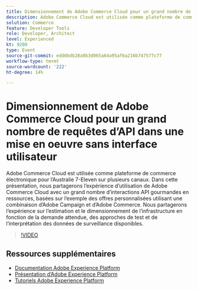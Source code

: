```yaml
---
title: Dimensionnement de Adobe Commerce Cloud pour un grand nombre de requêtes d’API dans une mise en oeuvre sans interface utilisateur
description: Adobe Commerce Cloud est utilisée comme plateforme de commerce électronique pour l’Australie 7-Eleven sur plusieurs canaux. Dans cette présentation, nous partagerons l’expérience d’utilisation de Adobe Commerce Cloud avec un grand nombre d’interactions API gourmandes en ressources, basées sur l’exemple des offres personnalisées utilisant une combinaison d’Adobe Campaign et d’Adobe Commerce. Nous partagerons notre expérience sur l’estimation et le dimensionnement de l’infrastructure en fonction de la demande attendue, des approches de test et de l’interprétation des données de surveillance disponibles.
solution: Commerce
feature: Developer Tools
role: Developer, Architect
level: Experienced
kt: 9200
type: Event
source-git-commit: edd0bdb28a9b3d065a64a95af6a216b747577c77
workflow-type: tm+mt
source-wordcount: '222'
ht-degree: 14%

---
```


# Dimensionnement de Adobe Commerce Cloud pour un grand nombre de requêtes d’API dans une mise en oeuvre sans interface utilisateur

Adobe Commerce Cloud est utilisée comme plateforme de commerce électronique pour l’Australie 7-Eleven sur plusieurs canaux. Dans cette présentation, nous partagerons l’expérience d’utilisation de Adobe Commerce Cloud avec un grand nombre d’interactions API gourmandes en ressources, basées sur l’exemple des offres personnalisées utilisant une combinaison d’Adobe Campaign et d’Adobe Commerce. Nous partagerons l’expérience sur l’estimation et le dimensionnement de l’infrastructure en fonction de la demande attendue, des approches de test et de l’interprétation des données de surveillance disponibles.

>[!VIDEO](https://video.tv.adobe.com/v/337726/?quality=12&learn=on&hidetitle=true)

## Ressources supplémentaires

- [Documentation Adobe Experience Platform](https://experienceleague.adobe.com/docs/experience-platform.html?lang=fr)
- [Présentation d’Adobe Experience Platform](https://experienceleague.adobe.com/docs/experience-platform/landing/home.html?lang=fr)
- [Tutoriels Adobe Experience Platform](https://experienceleague.adobe.com/docs/platform-learn/tutorials/overview.html?lang=fr)
